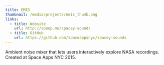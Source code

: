 ```yaml
---
title: EMIS
thumbnail: /media/projects/emis_thumb.png
links:
  - title: Website
    url: http://spoop.me/spacey-sounds
  - title: GitHub
    url: https://github.com/spaceappsnyc/spacey-sounds
---
```

Ambient noise mixer that lets users interactively explore NASA recordings. Created at Space Apps NYC 2015.
